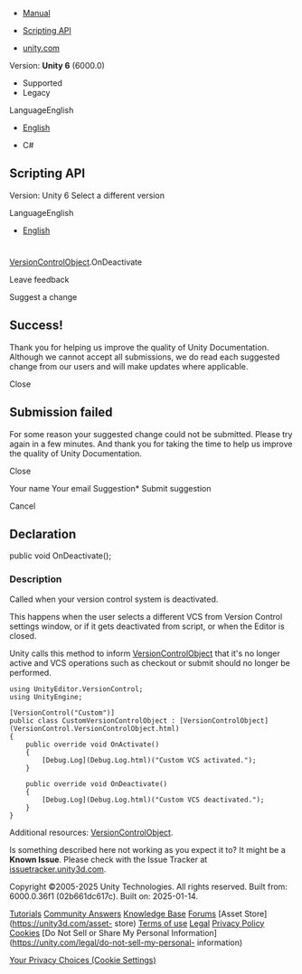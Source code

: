 [ ]()

  * [Manual](../Manual/index.html)
  * [Scripting API](../ScriptReference/index.html)

  * [unity.com](https://unity.com/)

Version: **Unity 6** (6000.0)

  * Supported
  * Legacy

LanguageEnglish

  * [English]()

  * C#

[ ](https://docs.unity3d.com)

## Scripting API

Version: Unity 6 Select a different version

LanguageEnglish

  * [English]()

#
[VersionControlObject](VersionControl.VersionControlObject.html).OnDeactivate

Leave feedback

Suggest a change

## Success!

Thank you for helping us improve the quality of Unity Documentation. Although
we cannot accept all submissions, we do read each suggested change from our
users and will make updates where applicable.

Close

## Submission failed

For some reason your suggested change could not be submitted. Please <a>try
again</a> in a few minutes. And thank you for taking the time to help us
improve the quality of Unity Documentation.

Close

Your name Your email Suggestion* Submit suggestion

Cancel

[ ]()

## Declaration

public void OnDeactivate();

### Description

Called when your version control system is deactivated.

This happens when the user selects a different VCS from Version Control
settings window, or if it gets deactivated from script, or when the Editor is
closed.  
  
Unity calls this method to inform
[VersionControlObject](VersionControl.VersionControlObject.html) that it's no
longer active and VCS operations such as checkout or submit should no longer
be performed.

    
    
    using UnityEditor.VersionControl;
    using UnityEngine;  
      
    [VersionControl("Custom")]
    public class CustomVersionControlObject : [VersionControlObject](VersionControl.VersionControlObject.html)
    {
        public override void OnActivate()
        {
            [Debug.Log](Debug.Log.html)("Custom VCS activated.");
        }  
      
        public override void OnDeactivate()
        {
            [Debug.Log](Debug.Log.html)("Custom VCS deactivated.");
        }
    }
    

Additional resources:
[VersionControlObject](VersionControl.VersionControlObject.html).

Is something described here not working as you expect it to? It might be a
**Known Issue**. Please check with the Issue Tracker at
[issuetracker.unity3d.com](https://issuetracker.unity3d.com).

Copyright ©2005-2025 Unity Technologies. All rights reserved. Built from:
6000.0.36f1 (02b661dc617c). Built on: 2025-01-14.

[Tutorials](https://unity3d.com/learn) [Community
Answers](https://answers.unity3d.com) [Knowledge
Base](https://support.unity3d.com/hc/en-us)
[Forums](https://forum.unity3d.com) [Asset Store](https://unity3d.com/asset-
store) [Terms of use](https://docs.unity3d.com/Manual/TermsOfUse.html)
[Legal](https://unity.com/legal) [Privacy
Policy](https://unity.com/legal/privacy-policy)
[Cookies](https://unity.com/legal/cookie-policy) [Do Not Sell or Share My
Personal Information](https://unity.com/legal/do-not-sell-my-personal-
information)

[Your Privacy Choices (Cookie Settings)](javascript:void\(0\);)

